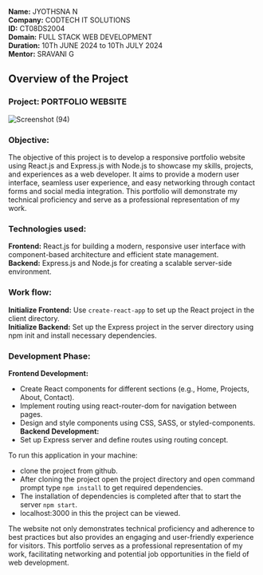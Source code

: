 **Name:** JYOTHSNA N <br>
**Company:** CODTECH IT SOLUTIONS <br>
**ID:**  CT08DS2004 <br>
**Domain:** FULL STACK WEB DEVELOPMENT <br>
**Duration:** 10Th JUNE 2024 to 10Th JULY 2024 <br>
**Mentor:** SRAVANI G <br>

## Overview of the Project

### Project: PORTFOLIO WEBSITE
![Screenshot (94)](https://github.com/Jyothsna25/CODTECH-Task-2/assets/160406602/85209506-e297-4377-b7ed-44a94e95a4ba)

### Objective:
The objective of this project is to develop a responsive portfolio website using React.js and Express.js with Node.js to showcase my skills, projects, and experiences as a web developer. It aims to provide a modern user interface, seamless user experience, and easy networking through contact forms and social media integration. This portfolio will demonstrate my technical proficiency and serve as a professional representation of my work.

### Technologies used:
**Frontend:** React.js for building a modern, responsive user interface with component-based architecture and efficient state management. </br>
**Backend:** Express.js and Node.js for creating a scalable server-side environment.

### Work flow:
**Initialize Frontend:** Use `create-react-app` to set up the React project in the client directory. </br>
**Initialize Backend:** Set up the Express project in the server directory using npm init and install necessary dependencies.
### Development Phase:
**Frontend Development:** </br>
- Create React components for different sections (e.g., Home, Projects, About, Contact). </br>
- Implement routing using react-router-dom for navigation between pages. </br>
- Design and style components using CSS, SASS, or styled-components. </br>
**Backend Development:** </br>
- Set up Express server and define routes using routing concept. 

To run this application in your machine: </br>
- clone the project from github. </br>
- After cloning the project open the project directory and open command prompt type `npm install` to get required dependencies. </br>
- The installation of dependencies is completed after that to start the server `npm start`. </br>
- localhost:3000 in this the project can be viewed.

The website not only demonstrates technical proficiency and adherence to best practices but also provides an engaging and user-friendly experience for visitors. This portfolio serves as a professional representation of my work, facilitating networking and potential job opportunities in the field of web development.














